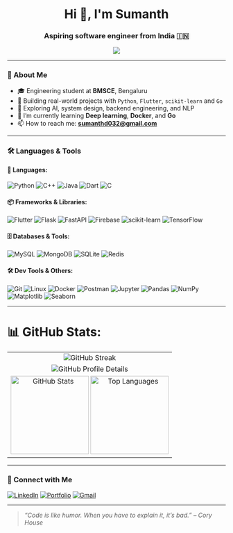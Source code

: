 <h1 align="center">Hi 👋, I'm Sumanth</h1>
<h3 align="center">Aspiring software engineer from India 🇮🇳</h3>

<p align="center">
  <img src="https://readme-typing-svg.demolab.com/?lines=Creative+Developer;AI+Architect;Backend+Builder;ML+Explorer;Lifelong+Learner&center=true&width=500&height=45">
</p>

---

### 🧠 About Me
- 🎓 Engineering student at **BMSCE**, Bengaluru  
- 🚀 Building real-world projects with `Python`, `Flutter`, `scikit-learn` and `Go` 
- 🧪 Exploring AI, system design, backend engineering, and NLP  
- 🌱 I’m currently learning **Deep learning**, **Docker**, and **Go**  
- 📫 How to reach me: **sumanthd032@gmail.com**

---

### 🛠️ Languages & Tools

#### 🧾 Languages:
![Python](https://img.shields.io/badge/Python-3670A0?style=for-the-badge&logo=python&logoColor=white)
![C++](https://img.shields.io/badge/C++-00599C?style=for-the-badge&logo=cplusplus&logoColor=white)
![Java](https://img.shields.io/badge/Java-ED8B00?style=for-the-badge&logo=java&logoColor=white)
![Dart](https://img.shields.io/badge/Dart-0175C2?style=for-the-badge&logo=dart&logoColor=white)
![C](https://img.shields.io/badge/C-00599C?style=for-the-badge&logo=c&logoColor=white)

#### 📦 Frameworks & Libraries:
![Flutter](https://img.shields.io/badge/Flutter-02569B?style=for-the-badge&logo=flutter&logoColor=white)
![Flask](https://img.shields.io/badge/Flask-000000?style=for-the-badge&logo=flask&logoColor=white)
![FastAPI](https://img.shields.io/badge/FastAPI-005571?style=for-the-badge&logo=fastapi)
![Firebase](https://img.shields.io/badge/Firebase-ffca28?style=for-the-badge&logo=firebase&logoColor=black)
![scikit-learn](https://img.shields.io/badge/Scikit--Learn-F7931E?style=for-the-badge&logo=scikit-learn&logoColor=white)
![TensorFlow](https://img.shields.io/badge/TensorFlow-FF6F00?style=for-the-badge&logo=tensorflow&logoColor=white)

#### 🗄️ Databases & Tools:
![MySQL](https://img.shields.io/badge/MySQL-00000F?style=for-the-badge&logo=mysql&logoColor=white)
![MongoDB](https://img.shields.io/badge/MongoDB-4ea94b?style=for-the-badge&logo=mongodb&logoColor=white)
![SQLite](https://img.shields.io/badge/SQLite-07405E?style=for-the-badge&logo=sqlite&logoColor=white)
![Redis](https://img.shields.io/badge/Redis-DC382D?style=for-the-badge&logo=redis&logoColor=white)

#### 🛠️ Dev Tools & Others:
![Git](https://img.shields.io/badge/Git-F05032?style=for-the-badge&logo=git&logoColor=white)
![Linux](https://img.shields.io/badge/Linux-FCC624?style=for-the-badge&logo=linux&logoColor=black)
![Docker](https://img.shields.io/badge/Docker-2496ED?style=for-the-badge&logo=docker&logoColor=white)
![Postman](https://img.shields.io/badge/Postman-FF6C37?style=for-the-badge&logo=postman&logoColor=white)
![Jupyter](https://img.shields.io/badge/Jupyter-F37626?style=for-the-badge&logo=jupyter&logoColor=white)
![Pandas](https://img.shields.io/badge/Pandas-150458?style=for-the-badge&logo=pandas&logoColor=white)
![NumPy](https://img.shields.io/badge/NumPy-013243?style=for-the-badge&logo=numpy&logoColor=white)
![Matplotlib](https://img.shields.io/badge/Matplotlib-11557C?style=for-the-badge&logo=matplotlib&logoColor=white)
![Seaborn](https://img.shields.io/badge/Seaborn-4479A1?style=for-the-badge)

---

# 📊 GitHub Stats:
<table align="center">
  <tr>
    <td align="center">
      <img src="https://nirzak-streak-stats.vercel.app/?user=sumanthd032&theme=neon-palenight&hide_border=true&card_width=750" alt="GitHub Streak" />
    </td>
  </tr>
  <tr>
    <td align="center">
      <img src="http://github-profile-summary-cards.vercel.app/api/cards/profile-details?username=sumanthd032&theme=2077" alt="GitHub Profile Details" />
    </td>
  </tr>
  <tr>
    <td align="center">
      <img src="https://github-readme-stats.vercel.app/api?username=sumanthd032&show_icons=true&locale=en&theme=midnight-purple" alt="GitHub Stats" height="180em" />
      <img src="https://github-readme-stats.vercel.app/api/top-langs/?username=sumanthd032&layout=compact&theme=highcontrast" alt="Top Languages" height="180em" />
    </td>
  </tr>
</table>

---

### 🤝 Connect with Me

[![LinkedIn](https://img.shields.io/badge/LinkedIn-blue?style=for-the-badge&logo=linkedin)](https://linkedin.com/in/sumanthd032)
[![Portfolio](https://img.shields.io/badge/Portfolio-000?style=for-the-badge&logo=vercel&logoColor=white)](https://sumanthd.vercel.app)
[![Gmail](https://img.shields.io/badge/Email-D14836?style=for-the-badge&logo=gmail&logoColor=white)](mailto:sumanthd032@gmail.com)

---

> *“Code is like humor. When you have to explain it, it’s bad.” – Cory House*
